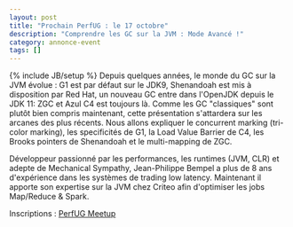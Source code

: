 ```yaml
---
layout: post
title: "Prochain PerfUG : le 17 octobre"
description: "Comprendre les GC sur la JVM : Mode Avancé !"
category: annonce-event
tags: []
---
```

{% include JB/setup %}
Depuis quelques années, le monde du GC sur la JVM évolue : G1 est par défaut sur le JDK9, Shenandoah est mis à disposition par Red Hat, un nouveau GC entre dans l'OpenJDK depuis le JDK 11: ZGC et Azul C4 est toujours là.
Comme les GC "classiques" sont plutôt bien compris maintenant, cette présentation s'attardera sur les arcanes des plus récents. Nous allons expliquer le concurrent marking (tri-color marking), les specificités de G1, la Load Value Barrier de C4, les Brooks pointers de Shenandoah et le multi-mapping de ZGC.

<!-- more -->
Développeur passionné par les performances, les runtimes (JVM, CLR) et adepte de Mechanical Sympathy, Jean-Philippe Bempel a plus de 8 ans d'expérience dans les systèmes de trading low latency. Maintenant il apporte son expertise sur la JVM chez Criteo afin d'optimiser les jobs Map/Reduce & Spark.

Inscriptions : [PerfUG Meetup](https://www.meetup.com/fr-FR/PerfUG/events/244682807/)
